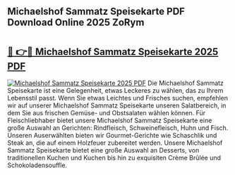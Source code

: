 ## Michaelshof Sammatz Speisekarte PDF Download Online 2025 ZoRym

# <h2><a href="http://gc6do7.nevu.top/?p=Michaelshof+Sammatz+Speisekarte">🔗 👉🔴 Michaelshof Sammatz Speisekarte 2025 PDF</a></h2>

[![Michaelshof Sammatz Speisekarte 2025 PDF](https://i.imgur.com/dBaPXMq.png)](http://gc6do7.nevu.top/?p=Michaelshof+Sammatz+Speisekarte)
Die Michaelshof Sammatz Speisekarte ist eine Gelegenheit, etwas Leckeres zu wählen, das zu Ihrem Lebensstil passt. Wenn Sie etwas Leichtes und Frisches suchen, empfehlen wir auf unserer Michaelshof Sammatz Speisekarte unseren Salatbereich, in dem Sie aus frischen Gemüse- und Obstsalaten wählen können. Für Fleischliebhaber bietet unsere Michaelshof Sammatz Speisekarte eine große Auswahl an Gerichten: Rindfleisch, Schweinefleisch, Huhn und Fisch. Unseren Auserwählten bieten wir Gourmet-Gerichte wie Schaschlik und Steak an, die auf einem Holzfeuer zubereitet werden. Unsere Michaelshof Sammatz Speisekarte bietet eine große Auswahl an Desserts, von traditionellen Kuchen und Kuchen bis hin zu exquisiten Crème Brûlée und Schokoladensouffle.
